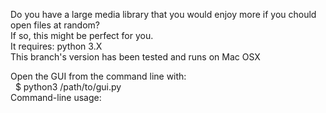 <p>Do you have a large media library that you would enjoy more if you chould open files at random?<br/>
If so, this might be perfect for you.<br/>
It requires: python 3.X<br/>
This branch's version has been tested and runs on Mac OSX<br/>

<p>Open the GUI from the command line with:<br/>
&nbsp;&nbsp;$ python3 /path/to/gui.py<br/>
Command-line usage:<br/>